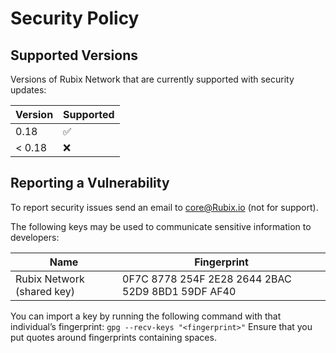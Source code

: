 # Security Policy

## Supported Versions

Versions of Rubix Network that are currently supported with security updates:

| Version | Supported          |
| ------- | ------------------ |
| 0.18    | :white_check_mark: |
| < 0.18  | :x:                |

## Reporting a Vulnerability

To report security issues send an email to core@Rubix.io (not for support).

The following keys may be used to communicate sensitive information to developers:

| Name | Fingerprint |
|------|-------------|
| Rubix Network (shared key) | 0F7C 8778 254F 2E28 2644  2BAC 52D9 8BD1 59DF AF40 |

You can import a key by running the following command with that individual’s fingerprint: `gpg --recv-keys "<fingerprint>"` Ensure that you put quotes around fingerprints containing spaces.
